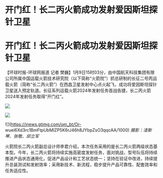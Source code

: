 # 开门红！长二丙火箭成功发射爱因斯坦探针卫星

# 开门红！长二丙火箭成功发射爱因斯坦探针卫星

【环球时报-环球网报道 记者
樊巍】1月9日15时03分，由中国航天科技集团有限公司所属中国运载火箭技术研究院（以下简称“火箭院”）抓总研制的长征二号丙运载火箭（简称“长二丙火箭”）在西昌卫星发射中心点火起飞，成功将爱因斯坦探针卫星送入预定轨道。长征系列运载火箭2024年发射任务首战告捷，长二丙火箭2024年发射任务取得“开门红”。

![](https://inews.gtimg.com/om_bt/OMzriKMKXWoocWDDSWSbnLvMDyKr7fHlPWzvMVTz_4vXMAA/1000)

![](https://inews.gtimg.com/om_bt/OGlomHHCdTfb6UBSckEIDlFEW8yHksKarmtPoluaOqUjQAA/1000)

![](https://inews.gtimg.com/om_bt/Or-
wuei6Xd3rc1BmFtpUbMIZP5K6rJ46h8JYbpZsO3qqcAA/1000) _摄影：凌斯琴、张敬、邱立军_

火箭院长二丙火箭副总设计师李君介绍，本次任务采用的是长二丙火箭两级状态基本型。今年，长二丙火箭将持续实施高密度发射任务，面对挑战，型号队伍将持续推进产品状态通用化，促进产品设计和工艺状态统一；坚持在验证中改进，持续提升总装测试和发射效率；采用新技术、新流程，稳步提升产品可靠性、配套效率和任务适应性。

